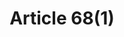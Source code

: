 ---
title: "Article 68(1)"
draft: false
exceptions:
- info52a
memberstates:
- IT
score: 3
compensation:
- 
remarks: |
 Article is in relation to literary works.


link: ""
---